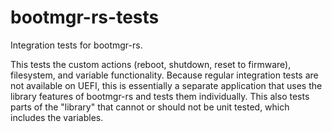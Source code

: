 # bootmgr-rs-tests

Integration tests for bootmgr-rs.

This tests the custom actions (reboot, shutdown, reset to firmware), filesystem, and variable functionality.
Because regular integration tests are not available on UEFI, this is essentially a separate application that uses the library features of bootmgr-rs and tests them individually. This also tests parts of the "library" that cannot or should not be unit tested, which includes the variables.
